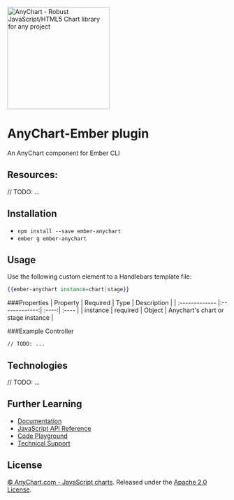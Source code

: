 [<img src="https://cdn.anychart.com/images/logo-transparent-segoe.png?2" width="234px" alt="AnyChart - Robust JavaScript/HTML5 Chart library for any project">](https://anychart.com)

AnyChart-Ember plugin
=========================

An AnyChart component for Ember CLI

## Resources:
// TODO: ...


## Installation

* `npm install --save ember-anychart`
* `ember g ember-anychart`

## Usage

Use the following custom element to a Handlebars template file:

```handlebars
{{ember-anychart instance=chart|stage}}
```

###Properties
|    Property   |    Required  | Type | Description  |
| :------------- |:-------------:| :----:| :---- |
| instance | required | Object | Anychart's chart or stage instance |

###Example Controller

```
// TODO: ...
```


## Technologies
// TODO: ...

## Further Learning
* [Documentation](https://docs.anychart.com)
* [JavaScript API Reference](https://api.anychart.com)
* [Code Playground](https://playground.anychart.com)
* [Technical Support](https://anychart.com/support)

## License
[© AnyChart.com - JavaScript charts](http://www.anychart.com). Released under the [Apache 2.0 License](https://github.com/anychart-integrations/ruby-sinatra-mysql-template/blob/master/LICENSE).